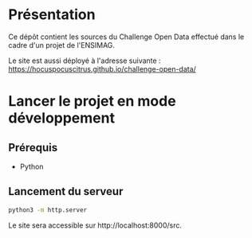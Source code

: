 # Présentation

Ce dépôt contient les sources du Challenge Open Data effectué dans le cadre d'un projet de l'ENSIMAG.

Le site est aussi déployé à l'adresse suivante : https://hocuspocuscitrus.github.io/challenge-open-data/

# Lancer le projet en mode développement

## Prérequis 
- Python

## Lancement du serveur
```bash
python3 -m http.server
```
Le site sera accessible sur http://localhost:8000/src.
